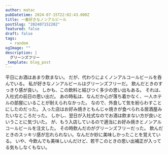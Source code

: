 ```yaml
---
author: matac
pubDatetime: 2024-07-15T22:02:43.000Z
title: 一番好きなノンアルビール
postSlug: "202407152202"
featured: false
draft: false
tags:
  - random
ogImage: ""
description: |
  グリーンズフリー
_template: blog_post
---
```


平日にお酒はあまり飲まない。
だが、代わりによくノンアルコールビールを呑んでいる。
私が好きなノンアルビールはグリーンズフリーだ。
飲んだときのすっきり感が良い。
しかも、この飲料と結びつく多少の思い出もある。
それは、入社式の前日の思い出だ。
あの時私は、なんだか心が落ち着かなく、一人ホテルの部屋にいることが耐えられなかった。
なので、外食して気を紛らわすことにしたのだった。
入った店はお好み焼きともんじゃ焼きが食べられる居酒屋みたいなところだった。
しかし、翌日が入社式なのでお酒は飲まない方が良いということに気づいた。
が、もう入店しているので適当にお好み焼きとノンアルコールビールを注文した。
その時飲んだのがグリーンズフリーだった。
飲んだときのスッキリ感が忘れられない。なんだか妙に美味しかったことを覚えている。
いや、今飲んでも美味しいんだけど、若干このときの思い出補正が入ってる気もしなくもない。

